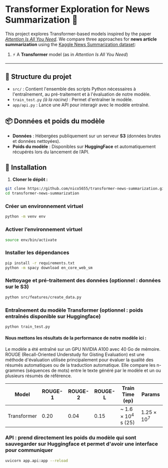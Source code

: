 # Transformer Exploration for News Summarization :newspaper:

This project explores Transformer-based models inspired by the paper [*Attention Is All You Need*](https://arxiv.org/abs/1706.03762). We compare three approaches for **news article summarization** using the [Kaggle News Summarization dataset](https://www.kaggle.com/datasets/sbhatti/news-summarization):

1. :zap: A **Transformer** model (as in *Attention Is All You Need*)  

---

## 📁 Structure du projet

- `src/` : Contient l'ensemble des scripts Python nécessaires à l'entraînement, au pré-traitement et à l'évaluation de notre modèle.
- `train_test.py` *(à la racine)* : Permet d'entraîner le modèle.
- `app/api.py` : Lance une API pour interagir avec le modèle entraîné.


## 📦 Données et poids du modèle

- **Données** : Hébergées publiquement sur un serveur **S3** (données brutes et données nettoyées).
- **Poids du modèle** : Disponibles sur **HuggingFace** et automatiquement récupérés lors du lancement de l’API.


## 🚀 Installation

1. **Cloner le dépôt :**

```bash
git clone https://github.com/nico5655/transformer-news-summarization.git
cd transformer-news-summarization
```
### Créer un environnement virtuel
```bash
python -m venv env
```
### Activer l’environnement virtuel
```bash
source env/bin/activate 
```
### Installer les dépendances
```bash
pip install -r requirements.txt
python -m spacy download en_core_web_sm
```

### Nettoyage et pré-traitement des données (optionnel : données sur le S3)

```bash
python src/features/create_data.py
```

### Entraînement du modèle Transformer (optionnel : poids entraînés disponible sur Huggingface)

```bash
python train_test.py
```

#### Nous mettons les résultats de la performance de notre modèle ici : 

Le modèle a été entraîné sur un GPU NVIDIA A100 avec 40 Go de mémoire. 
ROUGE (Recall-Oriented Understudy for Gisting Evaluation) est une méthode d'évaluation utilisée principalement pour évaluer la qualité des résumés automatiques ou de la traduction automatique. Elle compare les n-grammes (séquences de mots) entre le texte généré par le modèle et un ou plusieurs résumés de référence.

| Model                        | ROUGE-1 | ROUGE-2 | ROUGE-L | Train Time (ep)  | Params  |
|------------------------------|---------|---------|---------|------------------|---------|
| Transformer                  | 0.20    | 0.04    | 0.15    | ~ $1.6 \times 10^4$ s (25) | $1.25 \times 10^7$  |


### API : prend directement les poids du modèle qui sont sauvegarder sur Huggingface et permet d'avoir une interface pour communiquer

```bash
uvicorn app.api:app --reload
```



